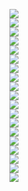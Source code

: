 ![](https://github.com/YuhichYOC/Memo/blob/master/img/oracle/install/1.png)  
![](https://github.com/YuhichYOC/Memo/blob/master/img/oracle/install/2.png)  
![](https://github.com/YuhichYOC/Memo/blob/master/img/oracle/install/3.png)  
![](https://github.com/YuhichYOC/Memo/blob/master/img/oracle/install/4.png)  
![](https://github.com/YuhichYOC/Memo/blob/master/img/oracle/install/5.png)  
![](https://github.com/YuhichYOC/Memo/blob/master/img/oracle/install/6.png)  
![](https://github.com/YuhichYOC/Memo/blob/master/img/oracle/install/7.png)  
![](https://github.com/YuhichYOC/Memo/blob/master/img/oracle/install/8.png)  
![](https://github.com/YuhichYOC/Memo/blob/master/img/oracle/install/9.png)  
![](https://github.com/YuhichYOC/Memo/blob/master/img/oracle/install/10.png)  
![](https://github.com/YuhichYOC/Memo/blob/master/img/oracle/install/11.png)  
![](https://github.com/YuhichYOC/Memo/blob/master/img/oracle/install/12.png)  
![](https://github.com/YuhichYOC/Memo/blob/master/img/oracle/install/13.png)  
![](https://github.com/YuhichYOC/Memo/blob/master/img/oracle/install/14.png)  
![](https://github.com/YuhichYOC/Memo/blob/master/img/oracle/install/15.png)  
![](https://github.com/YuhichYOC/Memo/blob/master/img/oracle/install/16.png)  
![](https://github.com/YuhichYOC/Memo/blob/master/img/oracle/install/17.png)  
![](https://github.com/YuhichYOC/Memo/blob/master/img/oracle/install/18.png)  
![](https://github.com/YuhichYOC/Memo/blob/master/img/oracle/install/19.png)  
